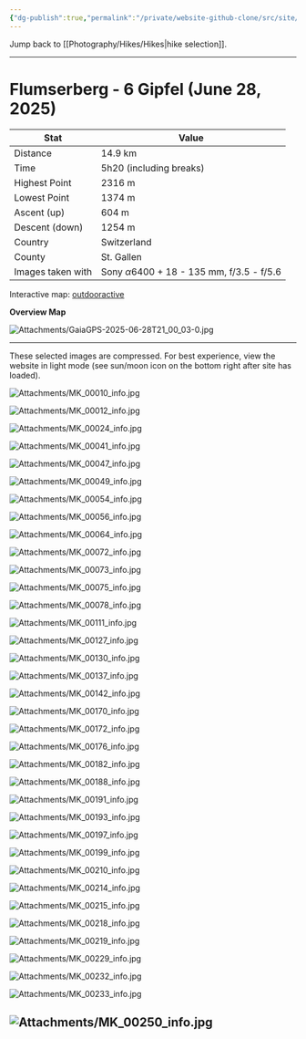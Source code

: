 ```yaml
---
{"dg-publish":true,"permalink":"/private/website-github-clone/src/site/notes/photography/hikes/flumserberg-6-gipfel-june-28-2025/","updated":"2025-07-03T20:20:02.076+02:00"}
---
```



Jump back to [[Photography/Hikes/Hikes\|hike selection]].

---
# Flumserberg - 6 Gipfel (June 28, 2025)

| Stat              | Value                                                 |
| ----------------- | ----------------------------------------------------- |
| Distance          | 14.9 km                                               |
| Time              | 5h20 (including breaks)                               |
| Highest Point     | 2316 m                                                |
| Lowest Point      | 1374 m                                                |
| Ascent (up)       | 604 m                                                 |
| Descent (down)    | 1254 m                                                |
| Country           | Switzerland                                           |
| County            | St. Gallen                                            |
| Images taken with | Sony $\alpha\text{6400}$ + 18 - 135 mm, f/3.5 - f/5.6 |

Interactive map: [outdooractive](https://www.outdooractive.com/en/route/hiking-trail/heidiland/flumserberg-6-gipfel-tour/319564984/?share=%7E3zzqhskm%244ossnfvm)

**Overview Map**

![Attachments/GaiaGPS-2025-06-28T21_00_03-0.jpg](/img/user/Attachments/GaiaGPS-2025-06-28T21_00_03-0.jpg)

---
These selected images are compressed. For best experience, view the website in light mode (see sun/moon icon on the bottom right after site has loaded). 

![Attachments/MK_00010_info.jpg](/img/user/Attachments/MK_00010_info.jpg)

![Attachments/MK_00012_info.jpg](/img/user/Attachments/MK_00012_info.jpg)

![Attachments/MK_00024_info.jpg](/img/user/Attachments/MK_00024_info.jpg)

![Attachments/MK_00041_info.jpg](/img/user/Attachments/MK_00041_info.jpg)

![Attachments/MK_00047_info.jpg](/img/user/Attachments/MK_00047_info.jpg)

![Attachments/MK_00049_info.jpg](/img/user/Attachments/MK_00049_info.jpg)

![Attachments/MK_00054_info.jpg](/img/user/Attachments/MK_00054_info.jpg)

![Attachments/MK_00056_info.jpg](/img/user/Attachments/MK_00056_info.jpg)

![Attachments/MK_00064_info.jpg](/img/user/Attachments/MK_00064_info.jpg)

![Attachments/MK_00072_info.jpg](/img/user/Attachments/MK_00072_info.jpg)

![Attachments/MK_00073_info.jpg](/img/user/Attachments/MK_00073_info.jpg)

![Attachments/MK_00075_info.jpg](/img/user/Attachments/MK_00075_info.jpg)

![Attachments/MK_00078_info.jpg](/img/user/Attachments/MK_00078_info.jpg)

![Attachments/MK_00111_info.jpg](/img/user/Attachments/MK_00111_info.jpg)

![Attachments/MK_00127_info.jpg](/img/user/Attachments/MK_00127_info.jpg)

![Attachments/MK_00130_info.jpg](/img/user/Attachments/MK_00130_info.jpg)

![Attachments/MK_00137_info.jpg](/img/user/Attachments/MK_00137_info.jpg)

![Attachments/MK_00142_info.jpg](/img/user/Attachments/MK_00142_info.jpg)

![Attachments/MK_00170_info.jpg](/img/user/Attachments/MK_00170_info.jpg)

![Attachments/MK_00172_info.jpg](/img/user/Attachments/MK_00172_info.jpg)

![Attachments/MK_00176_info.jpg](/img/user/Attachments/MK_00176_info.jpg)

![Attachments/MK_00182_info.jpg](/img/user/Attachments/MK_00182_info.jpg)

![Attachments/MK_00188_info.jpg](/img/user/Attachments/MK_00188_info.jpg)

![Attachments/MK_00191_info.jpg](/img/user/Attachments/MK_00191_info.jpg)

![Attachments/MK_00193_info.jpg](/img/user/Attachments/MK_00193_info.jpg)

![Attachments/MK_00197_info.jpg](/img/user/Attachments/MK_00197_info.jpg)

![Attachments/MK_00199_info.jpg](/img/user/Attachments/MK_00199_info.jpg)

![Attachments/MK_00210_info.jpg](/img/user/Attachments/MK_00210_info.jpg)

![Attachments/MK_00214_info.jpg](/img/user/Attachments/MK_00214_info.jpg)

![Attachments/MK_00215_info.jpg](/img/user/Attachments/MK_00215_info.jpg)

![Attachments/MK_00218_info.jpg](/img/user/Attachments/MK_00218_info.jpg)

![Attachments/MK_00219_info.jpg](/img/user/Attachments/MK_00219_info.jpg)

![Attachments/MK_00229_info.jpg](/img/user/Attachments/MK_00229_info.jpg)

![Attachments/MK_00232_info.jpg](/img/user/Attachments/MK_00232_info.jpg)

![Attachments/MK_00233_info.jpg](/img/user/Attachments/MK_00233_info.jpg)

![Attachments/MK_00250_info.jpg](/img/user/Attachments/MK_00250_info.jpg)
---
